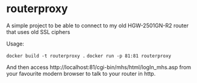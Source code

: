 # routerproxy
A simple project to be able to connect to my old HGW-2501GN-R2 router that uses old SSL ciphers

Usage:

`docker build -t routerproxy .`
`docker run -p 81:81 routerproxy`

And then access http://localhost:81/cgi-bin/mhs/html/logIn_mhs.asp from your favourite modern browser to talk to your router in http.

